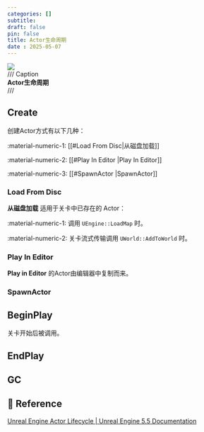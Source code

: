 ```yaml
---
categories: []
subtitle: 
draft: false
pin: false
title: Actor生命周期
date : 2025-05-07
---
```


![](https://d1iv7db44yhgxn.cloudfront.net/documentation/images/ad3b6cf4-7965-4a29-a44c-43183cf16fab/actorlifecycle1.png)  
/// Caption  
**Actor生命周期**  
///

## Create

创建Actor方式有以下几种：

:material-numeric-1: [[#Load From Disc|从磁盘加载]]

:material-numeric-2: [[#Play In Editor |Play In Editor]]

:material-numeric-3: [[#SpawnActor |SpawnActor]]

### Load From Disc

**从磁盘加载** 适用于关卡中已存在的 Actor：

:material-numeric-1: 调用 `UEngine::LoadMap` 时。

:material-numeric-2: 关卡流式传输调用 `UWorld::AddToWorld` 时。

### Play In Editor

**Play in Editor** 的Actor由编辑器中复制而来。

### SpawnActor

## BeginPlay

关卡开始后被调用。

## EndPlay

## GC

## :link: Reference

[Unreal Engine Actor Lifecycle | Unreal Engine 5.5 Documentation](https://dev.epicgames.com/documentation/en-us/unreal-engine/unreal-engine-actor-lifecycle)
